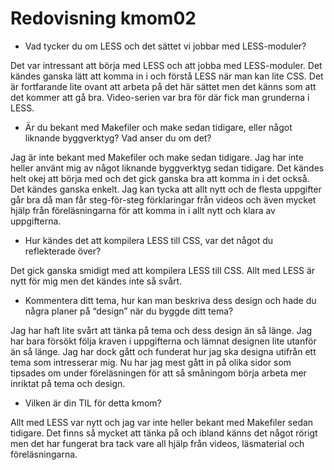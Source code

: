 ---
---
Redovisning kmom02
=========================
<!--
Detta innehåll är skrivet i markdown och du hittar innehållet i filen `content/redovisning/02_kmom02.md`.
-->

* Vad tycker du om LESS och det sättet vi jobbar med LESS-moduler?

Det var intressant att börja med LESS och att jobba med LESS-moduler. Det kändes ganska lätt att komma in
i och förstå LESS när man kan lite CSS. Det är fortfarande lite ovant att arbeta på det här sättet men
det känns som att det kommer att gå bra. Video-serien var bra för där fick man grunderna i LESS.

* Är du bekant med Makefiler och make sedan tidigare, eller något liknande byggverktyg? Vad anser du om det?

Jag är inte bekant med Makefiler och make sedan tidigare. Jag har inte heller använt mig av något liknande
byggverktyg sedan tidigare. Det kändes helt okej att börja med och det gick ganska bra att komma in i det
också. Det kändes ganska enkelt. Jag kan tycka att allt nytt och de flesta uppgifter går bra då man får steg-för-steg förklaringar från videos och även mycket hjälp från föreläsningarna för att komma in i allt nytt och klara av uppgifterna.

* Hur kändes det att kompilera LESS till CSS, var det något du reflekterade över?

Det gick ganska smidigt med att kompilera LESS till CSS. Allt med LESS är nytt för mig men det kändes inte så svårt.

* Kommentera ditt tema, hur kan man beskriva dess design och hade du några planer på “design” när du byggde ditt tema?

Jag har haft lite svårt att tänka på tema och dess design än så länge. Jag har bara försökt följa kraven i uppgifterna och lämnat designen lite utanför än så länge. Jag har dock gått och funderat hur jag ska designa utifrån ett tema som intresserar mig. Nu har jag mest gått in på olika sidor som tipsades om under föreläsningen för att så småningom börja arbeta mer inriktat på tema och design.

* Vilken är din TIL för detta kmom?

Allt med LESS var nytt och jag var inte heller bekant med Makefiler sedan tidigare. Det finns så mycket att tänka på och ibland känns det något rörigt men det har fungerat bra tack vare all hjälp från videos, läsmaterial och föreläsningarna.
